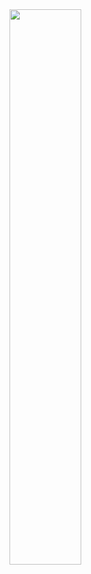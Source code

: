 <img width="50%" src="https://github-readme-stats.vercel.app/api/top-langs/?username=andriyfm&theme=radical&hide=css%2Chtml&layout=compact" />

<!--
**andriyfm/andriyfm** is a ✨ _special_ ✨ repository because its `README.md` (this file) appears on your GitHub profile.

Here are some ideas to get you started:

- 🔭 I’m currently working on eCommerce site
- 🌱 I’m currently learning NextJs
- 👯 I’m looking to collaborate on Android app using React Native
- 🤔 I’m looking for help with ReactJs
- 💬 Ask me about JavaScript
- 📫 How to reach me: twitter.com/andriyfm
- 😄 Pronouns: ...
- ⚡ Fun fact: I'm happy creating a typography
-->
